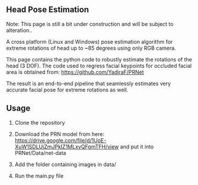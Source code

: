 ## Head Pose Estimation

Note: This page is still a bit under construction and will be subject to alteration..

A cross platform (Linux and Windows) pose estimation algorithm for extreme rotations of head up to ~85 degrees using only RGB camera. 

This page contains the python code to robustly estimate the rotations of the head (3 DOF). The code used to regress facial keypoints for occluded facial area is obtained from: https://github.com/YadiraF/PRNet

The result is an end-to-end pipeline that seamlessly estimates very accurate facial pose for extreme rotations as well.

## Usage

1. Clone the repository

2. Download the PRN model from here: https://drive.google.com/file/d/1UoE-XuW1SDLUjZmJPkIZ1MLxvQFgmTFH/view and put it into PRNet/Data/net-data

3. Add the folder containing images in data/

4. Run the main.py file

